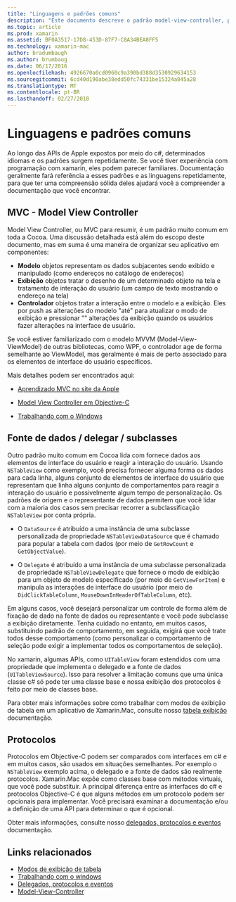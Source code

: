 ```yaml
---
title: "Linguagens e padrões comuns"
description: "Este documento descreve o padrão model-view-controller, padrões de dados de origem e o delegado e protocolos."
ms.topic: article
ms.prod: xamarin
ms.assetid: BF0A3517-17D8-453D-87F7-C8A34BEA8FF5
ms.technology: xamarin-mac
author: bradumbaugh
ms.author: brumbaug
ms.date: 06/17/2016
ms.openlocfilehash: 4926670a0cd0960c9a390bd388d3530929634153
ms.sourcegitcommit: 6cd40d190abe38edd50fc74331be15324a845a28
ms.translationtype: MT
ms.contentlocale: pt-BR
ms.lasthandoff: 02/27/2018
---
```

# <a name="common-patterns-and-idioms"></a>Linguagens e padrões comuns

Ao longo das APIs de Apple expostos por meio do c#, determinados idiomas e os padrões surgem repetidamente. Se você tiver experiência com programação com xamarin, eles podem parecer familiares. Documentação geralmente fará referência a esses padrões e as linguagens repetidamente, para que ter uma compreensão sólida deles ajudará você a compreender a documentação que você encontrar.

## <a name="mvc---model-view-controller"></a>MVC - Model View Controller

Model View Controller, ou MVC para resumir, é um padrão muito comum em toda a Cocoa. Uma discussão detalhada está além do escopo deste documento, mas em suma é uma maneira de organizar seu aplicativo em componentes:

- **Modelo** objetos representam os dados subjacentes sendo exibido e manipulado (como endereços no catálogo de endereços)
- **Exibição** objetos tratar o desenho de um determinado objeto na tela e tratamento de interação do usuário (um campo de texto mostrando o endereço na tela)
- **Controlador** objetos tratar a interação entre o modelo e a exibição. Eles por push as alterações do modelo "até" para atualizar o modo de exibição e pressionar "" alterações da exibição quando os usuários fazer alterações na interface de usuário.

Se você estiver familiarizado com o modelo MVVM (Model-View-ViewModel) de outras bibliotecas, como WPF, o controlador age de forma semelhante ao ViewModel, mas geralmente é mais de perto associado para os elementos de interface do usuário específicos.

Mais detalhes podem ser encontrados aqui:

- [Aprendizado MVC no site da Apple](https://developer.apple.com/library/ios/documentation/general/conceptual/devpedia-cocoacore/MVC.html)

- [Model View Controller em Objective-C](https://developer.apple.com/library/ios/documentation/general/conceptual/CocoaEncyclopedia/Model-View-Controller/Model-View-Controller.html)
- [Trabalhando com o Windows](~/mac/user-interface/window.md)

## <a name="data-source--delegate--subclassing"></a>Fonte de dados / delegar / subclasses

Outro padrão muito comum em Cocoa lida com fornece dados aos elementos de interface do usuário e reagir a interação do usuário. Usando `NSTableView` como exemplo, você precisa fornecer alguma forma os dados para cada linha, alguns conjunto de elementos de interface do usuário que representam que linha alguns conjunto de comportamentos para reagir a interação do usuário e possivelmente algum tempo de personalização. Os padrões de origem e o representante de dados permitem que você lidar com a maioria dos casos sem precisar recorrer a subclassificação `NSTableView` por conta própria.

- O `DataSource` é atribuído a uma instância de uma subclasse personalizada de propriedade `NSTableViewDataSource` que é chamado para popular a tabela com dados (por meio de `GetRowCount` e `GetObjectValue`).

- O `Delegate` é atribuído a uma instância de uma subclasse personalizada de propriedade `NSTableViewDelegate` que fornece o modo de exibição para um objeto de modelo especificado (por meio de `GetViewForItem`) e manipula as interações de interface do usuário (por meio de `DidClickTableColumn`, `MouseDownInHeaderOfTableColumn`, etc).

Em alguns casos, você desejará personalizar um controle de forma além de fixação de dado na fonte de dados ou representante e você pode subclasse a exibição diretamente. Tenha cuidado no entanto, em muitos casos, substituindo padrão de comportamento, em seguida, exigirá que você trate todos desse comportamento (como personalizar o comportamento de seleção pode exigir a implementar todos os comportamentos de seleção).

No xamarin, algumas APIs, como `UITableView` foram estendidos com uma propriedade que implementa o delegado e a fonte de dados (`UITableViewSource`). Isso para resolver a limitação comuns que uma única classe c# só pode ter uma classe base e nossa exibição dos protocolos é feito por meio de classes base.

Para obter mais informações sobre como trabalhar com modos de exibição de tabela em um aplicativo de Xamarin.Mac, consulte nosso [tabela exibição](~/mac/user-interface/table-view.md) documentação.

## <a name="protocols"></a>Protocolos

Protocolos em Objective-C podem ser comparados com interfaces em c# e em muitos casos, são usados em situações semelhantes. Por exemplo o `NSTableView` exemplo acima, o delegado e a fonte de dados são realmente protocolos. Xamarin.Mac expõe como classes base com métodos virtuais, que você pode substituir. A principal diferença entre as interfaces do c# e protocolos Objective-C é que alguns métodos em um protocolo podem ser opcionais para implementar. Você precisará examinar a documentação e/ou a definição de uma API para determinar o que é opcional.

Obter mais informações, consulte nosso [delegados, protocolos e eventos](~/ios/app-fundamentals/delegates-protocols-and-events.md) documentação.



## <a name="related-links"></a>Links relacionados

- [Modos de exibição de tabela](~/mac/user-interface/table-view.md)
- [Trabalhando com o windows](~/mac/user-interface/window.md)
- [Delegados, protocolos e eventos](~/ios/app-fundamentals/delegates-protocols-and-events.md)
- [Model-View-Controller](https://developer.apple.com/library/ios/documentation/general/conceptual/CocoaEncyclopedia/Model-View-Controller/Model-View-Controller.html)

